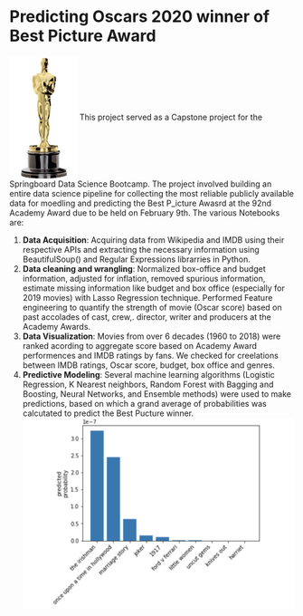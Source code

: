 # Predicting Oscars 2020 winner of Best Picture Award
<img src = "oscar.png" align = "center" width = "120">
This project served as a Capstone project for the Springboard Data Science Bootcamp. The project involved building an entire data science pipeline for collecting the most reliable publicly available data for moedling and predicting the Best P_icture Awasrd at the 92nd Academy Award due to be held on February 9th. The various Notebooks are:

1. **Data Acquisition**: Acquiring data from Wikipedia and IMDB using their respective APIs and extracting the necessary information using BeautifulSoup() and Regular Expressions librarries in Python. 
2. **Data cleaning and wrangling**: Normalized box-office and budget information, adjusted for inflation, removed spurious information, estimate missing information like budget and box office (especially for 2019 movies) with Lasso Regression technique. Performed Feature engineering to quantify the strength of movie (Oscar score) based on past accolades of cast, crew,. director, writer and producers at the Academy Awards. 
3. **Data Visualization**: Movies from over 6 decades (1960 to 2018) were ranked acording to aggregate score based on Academy Award performences and IMDB ratings by fans. We checked for creelations between IMDB ratings, Oscar score, budget, box office and genres.
4. **Predictive Modeling**: Several machine learning algorithms (Logistic Regression, K Nearest neighbors, Random Forest with Bagging and Boosting, Neural Networks, and Ensemble methods) were used to make predictions, based on which a grand average of probabilities was calcutated to predict the Best Pucture winner. 
![](oscar_predict.png)
